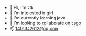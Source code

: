 - 👋 Hi, I’m ztk
- 👀 I’m interested in girl
- 🌱 I’m currently learning java
- 💞️ I’m looking to collaborate on csgo
- 📫 1401342612@qq.com
